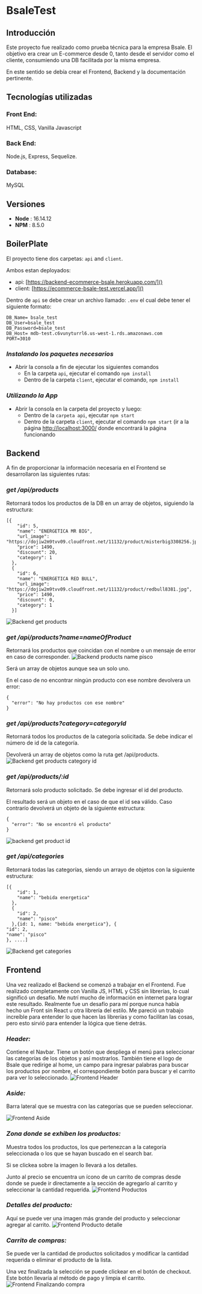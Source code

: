 # BsaleTest

## Introducción

Este proyecto fue realizado como prueba técnica para la empresa Bsale. El objetivo era crear un E-commerce desde 0, tanto desde el servidor como el cliente, consumiendo una DB facilitada por la misma empresa.

En este sentido se debía crear el Frontend, Backend y la documentación pertinente.

## Tecnologías utilizadas

### Front End:

HTML, CSS, Vanilla Javascript

### Back End:

Node.js, Express, Sequelize.

### Database:

MySQL

## **Versiones**

- **Node** : 16.14.12
- **NPM** : 8.5.0

## BoilerPlate

El proyecto tiene dos carpetas: `api` and `client`.

Ambos estan deployados:

- api: [https://backend-ecommerce-bsale.herokuapp.com/]()
- client: [https://ecommerce-bsale-test.vercel.app/]()

Dentro de `api` se debe crear un archivo llamado: `.env` el cual debe tener el siguiente formato:

```
DB_Name= bsale_test
DB_User=bsale_test
DB_Password=bsale_test
DB_Host= mdb-test.c6vunyturrl6.us-west-1.rds.amazonaws.com
PORT=3010
```

### _Instalando los paquetes necesarios_

- Abrir la consola a fin de ejecutar los siguientes comandos
  - En la carpeta `api`, ejecutar el comando `npm install`
  - Dentro de la carpeta `client`, ejecutar el comando, `npm install`

### _Utilizando la App_

- Abrir la consola en la carpeta del proyecto y luego:
  - Dentro de la `carpeta api`, ejecutar `npm start`
  - Dentro de la carpeta `client`, ejecutar el comando `npm start` (ir a la página [http://localhost:3000/](http://localhost:3000/) donde encontrará la página funcionando

## Backend

A fin de proporcionar la información necesaria en el Frontend se desarrollaron las siguientes rutas:

### _get /api/products_

Retornará todos los productos de la DB en un array de objetos, siguiendo la estructura:

```
[{
    "id": 5,
    "name": "ENERGETICA MR BIG",
    "url_image": "https://dojiw2m9tvv09.cloudfront.net/11132/product/misterbig3308256.jpg",
    "price": 1490,
    "discount": 20,
    "category": 1
  },
  {
    "id": 6,
    "name": "ENERGETICA RED BULL",
    "url_image": "https://dojiw2m9tvv09.cloudfront.net/11132/product/redbull8381.jpg",
    "price": 1490,
    "discount": 0,
    "category": 1
  }]
```
![Backend  get products](https://user-images.githubusercontent.com/103390530/188425151-e1004506-ec72-4754-87aa-a901f2630704.png)

### _get /api/products?name=nameOfProduct_

Retornará los productos que coincidan con el nombre o un mensaje de error en caso de corresponder.
![Backend products name pisco](https://user-images.githubusercontent.com/103390530/188425253-8cb3529f-0789-42f8-b6af-3f0b01a10aec.png)

Será un array de objetos aunque sea un solo uno.

En el caso de no encontrar ningún producto con ese nombre devolvera un error:

```
{
  "error": "No hay productos con ese nombre"
}
```

### _get /api/products?category=categoryId_

Retornará todos los productos de la categoría solicitada. Se debe indicar el número de id de la categoría.

Devolverá un array de objetos como la ruta get /api/products.
![Backend get products category id](https://user-images.githubusercontent.com/103390530/188425237-49e7db86-025a-4874-ada3-86dd5801614f.png)

### _get /api/products/:id_

Retornará solo producto solicitado. Se debe ingresar el id del producto.

El resultado será un objeto en el caso de que el id sea válido. Caso contrarío devolverá un objeto de la siguiente estructura:

```
{
  "error": "No se encontró el producto"
}
```
![backend get product id](https://user-images.githubusercontent.com/103390530/188425342-5ae878b5-f904-4682-b7ec-e1fc9fd68455.png)


### _get /api/categories_

Retornará todas las categorías, siendo un arrayo de objetos con la siguiente estructura:

```
[{
    "id": 1,
    "name": "bebida energetica"
  },
  {
    "id": 2,
    "name": "pisco"
  },{id: 1, name: "bebida energetica"}, {
"id": 2,
"name": "pisco"
}, ....]
```
![Backend get categories](https://user-images.githubusercontent.com/103390530/188425358-ad449fd6-9ca6-4589-a971-4fa60cfebfc2.png)


## Frontend

Una vez realizado el Backend se comenzó a trabajar en el Frontend. Fue realizado completamente con Vanilla JS, HTML y CSS sin librerías, lo cual significó un desafío. Me nutrí mucho de información en internet para lograr este resultado. Realmente fue un desafío para mí porque nunca había hecho un Front sin React u otra librería del estilo. Me pareció un trabajo increíble para entender lo que hacen las librerías y como facilitan las cosas, pero esto sirvió para entender la lógica que tiene detrás.

### _Header:_

Contiene el Navbar. Tiene un botón que despliega el menú para seleccionar las categorías de los objetos y así mostrarlos. También tiene el logo de Bsale que redirige al home, un campo para ingresar palabras para buscar los productos por nombre, el correspondiente botón para buscar y el carrito para ver lo seleccionado.
![Frontend Header](https://user-images.githubusercontent.com/103390530/188424947-178cb6a3-62f7-4465-a451-e66cc8c3fc98.png)


### _Aside:_

Barra lateral que se muestra con las categorías que se pueden seleccionar.


![Frontend Aside](https://user-images.githubusercontent.com/103390530/188424969-0a848d0f-2709-49ea-9033-bf45b14eab12.png)


### _Zona donde se exhiben los productos:_

Muestra todos los productos, los que pertenezcan a la categoría seleccionada o los que se hayan buscado en el search bar.

Si se clickea sobre la imagen lo llevará a los detalles.

Junto al precio se encuentra un ícono de un carrito de compras desde donde se puede ir directamente a la sección de agregarlo al carrito y seleccionar la cantidad requerida.
![Frontend Productos](https://user-images.githubusercontent.com/103390530/188424997-6fa0f62c-50f8-43a2-8984-f6f5b5a6e4bd.png)


### _Detalles del producto:_

Aquí se puede ver una imagen más grande del producto y seleccionar agregar al carrito.
![Frontend Producto detalle](https://user-images.githubusercontent.com/103390530/188425021-cf0ba146-0d75-4581-b51a-f1c966425998.png)


### _Carrito de compras:_

Se puede ver la cantidad de productos solicitados y modificar la cantidad requerida o eliminar el producto de la lista.

Una vez finalizada la selección se puede clickear en el botón de checkout. Este botón llevaría al método de pago y limpia el carrito.
![Frontend Finalizando compra](https://user-images.githubusercontent.com/103390530/188425100-ebf0379d-db17-4c81-8d7d-c48697d2084d.png)
